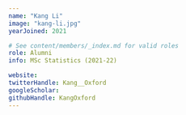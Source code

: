 ```yaml
---
name: "Kang Li"
image: "kang-li.jpg"
yearJoined: 2021

# See content/members/_index.md for valid roles
role: Alumni
info: MSc Statistics (2021-22)

website:
twitterHandle: Kang__Oxford
googleScholar:
githubHandle: KangOxford
---
```

